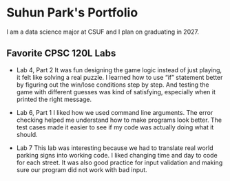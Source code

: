 
# Suhun Park's Portfolio

I am a data science major at CSUF and I plan on graduating in 2027.

## Favorite CPSC 120L Labs

 * Lab 4, Part 2 
 It was fun designing the game logic instead of just playing, it felt like solving a real puzzle.
 I learned how to use “if” statement better by figuring out the win/lose conditions step by step.
 And testing the game with different guesses was kind of satisfying, especially when it printed the right message. 

* Lab 6, Part 1 
I liked how we used command line arguments.
The error checking helped me understand how to make programs look better.
The test cases made it easier to see if my code was actually doing what it should. 

* Lab 7 
This lab was interesting because we had to translate real world parking signs into working code.
I liked changing time and day to code for each street.
It was also good practice for input validation and making sure our program did not work with bad input. 